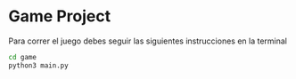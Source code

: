 # Game Project

Para correr el juego debes seguir las siguientes instrucciones en la terminal

```sh
cd game
python3 main.py

```
